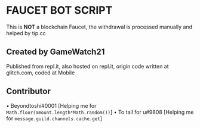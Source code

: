 # FAUCET BOT SCRIPT
This is **NOT** a blockchain Faucet, the withdrawal is processed manually and helped by tip.cc

## Created by GameWatch21
Published from repl.it, also hosted on repl.it, origin code written at glitch.com, coded at Mobile 

## Contributor
• Beyondtoshi#0001 [Helping me for `Math.floor(amount.length*Math.random())`]
• To tall for u#9808 [Helping me for `message.guild.channels.cache.get`]